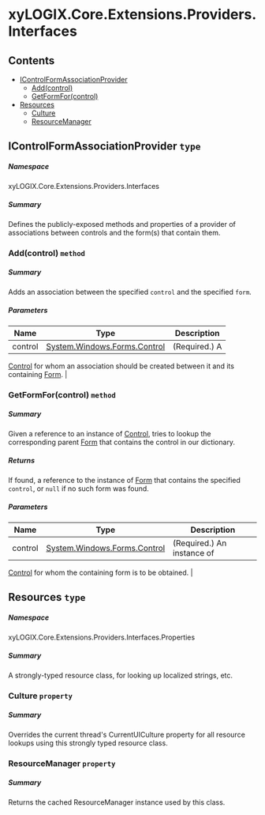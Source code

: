 <a name='assembly'></a>
# xyLOGIX.Core.Extensions.Providers.Interfaces

## Contents

- [IControlFormAssociationProvider](#T-xyLOGIX-Core-Extensions-Providers-Interfaces-IControlFormAssociationProvider 'xyLOGIX.Core.Extensions.Providers.Interfaces.IControlFormAssociationProvider')
  - [Add(control)](#M-xyLOGIX-Core-Extensions-Providers-Interfaces-IControlFormAssociationProvider-Add-System-Windows-Forms-Control- 'xyLOGIX.Core.Extensions.Providers.Interfaces.IControlFormAssociationProvider.Add(System.Windows.Forms.Control)')
  - [GetFormFor(control)](#M-xyLOGIX-Core-Extensions-Providers-Interfaces-IControlFormAssociationProvider-GetFormFor-System-Windows-Forms-Control- 'xyLOGIX.Core.Extensions.Providers.Interfaces.IControlFormAssociationProvider.GetFormFor(System.Windows.Forms.Control)')
- [Resources](#T-xyLOGIX-Core-Extensions-Providers-Interfaces-Properties-Resources 'xyLOGIX.Core.Extensions.Providers.Interfaces.Properties.Resources')
  - [Culture](#P-xyLOGIX-Core-Extensions-Providers-Interfaces-Properties-Resources-Culture 'xyLOGIX.Core.Extensions.Providers.Interfaces.Properties.Resources.Culture')
  - [ResourceManager](#P-xyLOGIX-Core-Extensions-Providers-Interfaces-Properties-Resources-ResourceManager 'xyLOGIX.Core.Extensions.Providers.Interfaces.Properties.Resources.ResourceManager')

<a name='T-xyLOGIX-Core-Extensions-Providers-Interfaces-IControlFormAssociationProvider'></a>
## IControlFormAssociationProvider `type`

##### Namespace

xyLOGIX.Core.Extensions.Providers.Interfaces

##### Summary

Defines the publicly-exposed methods and properties of a provider of
associations between controls and the form(s) that contain them.

<a name='M-xyLOGIX-Core-Extensions-Providers-Interfaces-IControlFormAssociationProvider-Add-System-Windows-Forms-Control-'></a>
### Add(control) `method`

##### Summary

Adds an association between the specified `control`
and the specified `form`.

##### Parameters

| Name | Type | Description |
| ---- | ---- | ----------- |
| control | [System.Windows.Forms.Control](http://msdn.microsoft.com/query/dev14.query?appId=Dev14IDEF1&l=EN-US&k=k:System.Windows.Forms.Control 'System.Windows.Forms.Control') | (Required.) A
[Control](http://msdn.microsoft.com/query/dev14.query?appId=Dev14IDEF1&l=EN-US&k=k:System.Windows.Forms.Control 'System.Windows.Forms.Control') for whom an association should be
created between it and its containing
[Form](http://msdn.microsoft.com/query/dev14.query?appId=Dev14IDEF1&l=EN-US&k=k:System.Windows.Forms.Form 'System.Windows.Forms.Form'). |

<a name='M-xyLOGIX-Core-Extensions-Providers-Interfaces-IControlFormAssociationProvider-GetFormFor-System-Windows-Forms-Control-'></a>
### GetFormFor(control) `method`

##### Summary

Given a reference to an instance of
[Control](http://msdn.microsoft.com/query/dev14.query?appId=Dev14IDEF1&l=EN-US&k=k:System.Windows.Forms.Control 'System.Windows.Forms.Control'), tries to lookup the
corresponding parent [Form](http://msdn.microsoft.com/query/dev14.query?appId=Dev14IDEF1&l=EN-US&k=k:System.Windows.Forms.Form 'System.Windows.Forms.Form') that contains
the control in our dictionary.

##### Returns

If found, a reference to the instance of
[Form](http://msdn.microsoft.com/query/dev14.query?appId=Dev14IDEF1&l=EN-US&k=k:System.Windows.Forms.Form 'System.Windows.Forms.Form') that contains the specified
`control`, or `null` if no such form was
found.

##### Parameters

| Name | Type | Description |
| ---- | ---- | ----------- |
| control | [System.Windows.Forms.Control](http://msdn.microsoft.com/query/dev14.query?appId=Dev14IDEF1&l=EN-US&k=k:System.Windows.Forms.Control 'System.Windows.Forms.Control') | (Required.) An instance of
[Control](http://msdn.microsoft.com/query/dev14.query?appId=Dev14IDEF1&l=EN-US&k=k:System.Windows.Forms.Control 'System.Windows.Forms.Control') for whom the containing form is
to be obtained. |

<a name='T-xyLOGIX-Core-Extensions-Providers-Interfaces-Properties-Resources'></a>
## Resources `type`

##### Namespace

xyLOGIX.Core.Extensions.Providers.Interfaces.Properties

##### Summary

A strongly-typed resource class, for looking up localized strings, etc.

<a name='P-xyLOGIX-Core-Extensions-Providers-Interfaces-Properties-Resources-Culture'></a>
### Culture `property`

##### Summary

Overrides the current thread's CurrentUICulture property for all resource lookups using this strongly typed resource class.

<a name='P-xyLOGIX-Core-Extensions-Providers-Interfaces-Properties-Resources-ResourceManager'></a>
### ResourceManager `property`

##### Summary

Returns the cached ResourceManager instance used by this class.
